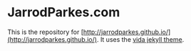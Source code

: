 # JarrodParkes.com

This is the repository for [http://jarrodparkes.github.io/](http://jarrodparkes.github.io/). It uses the [vida jekyll theme](https://github.com/syaning/vida).
